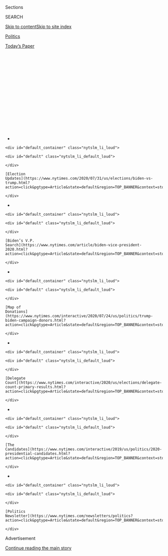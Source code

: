 <div id="app">

<div>

<div>

<div>

<div class="NYTAppHideMasthead css-1q2w90k e1suatyy0">

<div class="section css-ui9rw0 e1suatyy2">

<div class="css-eph4ug er09x8g0">

<div class="css-6n7j50">

</div>

<span class="css-1dv1kvn">Sections</span>

<div class="css-10488qs">

<span class="css-1dv1kvn">SEARCH</span>

</div>

[Skip to content](#site-content)[Skip to site
index](#site-index)

</div>

<div id="masthead-section-label" class="css-1wr3we4 eaxe0e00">

[Politics](https://www.nytimes.com/section/politics)

</div>

<div class="css-10698na e1huz5gh0">

</div>

</div>

<div id="masthead-bar-one" class="section hasLinks css-15hmgas e1csuq9d3">

<div class="css-uqyvli e1csuq9d0">

</div>

<div class="css-1uqjmks e1csuq9d1">

</div>

<div class="css-9e9ivx">

[](https://myaccount.nytimes.com/auth/login?response_type=cookie&client_id=vi)

</div>

<div class="css-1bvtpon e1csuq9d2">

[Today’s
Paper](https://www.nytimes.com/section/todayspaper)

</div>

</div>

</div>

</div>

<div data-aria-hidden="false">

<div id="site-content" data-role="main">

<div>

<div class="css-1aor85t" style="opacity:0.000000001;z-index:-1;visibility:hidden">

<div class="css-1hqnpie">

<div class="css-epjblv">

<span class="css-17xtcya">[Politics](/section/politics)</span><span class="css-x15j1o">|</span><span class="css-fwqvlz">Will
Herman Cain’s Death Change Republican Views on the Virus and
Masks?</span>

</div>

<div class="css-k008qs">

<div class="css-1iwv8en">

<span class="css-18z7m18"></span>

<div>

</div>

</div>

<span class="css-1n6z4y">https://nyti.ms/2DpIuCw</span>

<div class="css-1705lsu">

<div class="css-4xjgmj">

<div class="css-4skfbu" data-role="toolbar" data-aria-label="Social Media Share buttons, Save button, and Comments Panel with current comment count" data-testid="share-tools">

  - 
  - 
  - 
  - 
    
    <div class="css-6n7j50">
    
    </div>

  - 
  - 

</div>

</div>

</div>

</div>

</div>

</div>

<div id="NYT_TOP_BANNER_REGION" class="css-13pd83m">

<div>

<div id="styln-elections-notifications-menu" class="section interactive-content interactive-size-medium css-1edisqu">

<div class="css-17ih8de interactive-body">

<div class="nytslm_innerContainer" data-aria-live="polite">

<div class="nytslm_title">

</div>

  - 
    
    <div id="default_container" class="nytslm_li_loud">
    
    <div id="default" class="nytslm_li_default_loud">
    
    </div>
    
    [Election
    Updates](https://www.nytimes.com/2020/07/31/us/elections/biden-vs-trump.html?action=click&pgtype=Article&state=default&region=TOP_BANNER&context=storylines_menu)
    
    </div>

  - 
    
    <div id="default_container" class="nytslm_li_loud">
    
    <div id="default" class="nytslm_li_default_loud">
    
    </div>
    
    [Biden’s V.P.
    Search](https://www.nytimes.com/article/biden-vice-president-2020.html?action=click&pgtype=Article&state=default&region=TOP_BANNER&context=storylines_menu)
    
    </div>

  - 
    
    <div id="default_container" class="nytslm_li_loud">
    
    <div id="default" class="nytslm_li_default_loud">
    
    </div>
    
    [Map of
    Donations](https://www.nytimes.com/interactive/2020/07/24/us/politics/trump-biden-campaign-donors.html?action=click&pgtype=Article&state=default&region=TOP_BANNER&context=storylines_menu)
    
    </div>

  - 
    
    <div id="default_container" class="nytslm_li_loud">
    
    <div id="default" class="nytslm_li_default_loud">
    
    </div>
    
    [Delegate
    Count](https://www.nytimes.com/interactive/2020/us/elections/delegate-count-primary-results.html?action=click&pgtype=Article&state=default&region=TOP_BANNER&context=storylines_menu)
    
    </div>

  - 
    
    <div id="default_container" class="nytslm_li_loud">
    
    <div id="default" class="nytslm_li_default_loud">
    
    </div>
    
    [The
    Candidates](https://www.nytimes.com/interactive/2019/us/politics/2020-presidential-candidates.html?action=click&pgtype=Article&state=default&region=TOP_BANNER&context=storylines_menu)
    
    </div>

  - 
    
    <div id="default_container" class="nytslm_li_loud">
    
    <div id="default" class="nytslm_li_default_loud">
    
    </div>
    
    [Politics
    Newsletter](https://www.nytimes.com/newsletters/politics?action=click&pgtype=Article&state=default&region=TOP_BANNER&context=storylines_menu)
    
    </div>

</div>

</div>

</div>

</div>

</div>

<div id="top-wrapper" class="css-1sy8kpn">

<div id="top-slug" class="css-l9onyx">

Advertisement

</div>

[Continue reading the main
story](#after-top)

<div class="ad top-wrapper" style="text-align:center;height:100%;display:block;min-height:250px">

<div id="top" class="place-ad" data-position="top" data-size-key="top">

</div>

</div>

<div id="after-top">

</div>

</div>

<div>

<div id="sponsor-wrapper" class="css-1hyfx7x">

<div id="sponsor-slug" class="css-19vbshk">

Supported by

</div>

[Continue reading the main
story](#after-sponsor)

<div id="sponsor" class="ad sponsor-wrapper" style="text-align:center;height:100%;display:block">

</div>

<div id="after-sponsor">

</div>

</div>

<div class="css-186x18t">

political
Memo

</div>

<div class="css-1vkm6nb ehdk2mb0">

# Will Herman Cain’s Death Change Republican Views on the Virus and Masks?

</div>

His publicly dismissive attitude about the pandemic reflected the
hands-off inconsistency of many party leaders.

<div class="css-79elbk" data-testid="photoviewer-wrapper">

<div class="css-z3e15g" data-testid="photoviewer-wrapper-hidden">

</div>

<div class="css-1a48zt4 ehw59r15" data-testid="photoviewer-children">

![<span class="css-16f3y1r e13ogyst0" data-aria-hidden="true">Herman
Cain, a former business executive and candidate for the Republican
presidential nomination in 2012, died on Thursday, weeks after
announcing he had the
coronavirus. </span><span class="css-cnj6d5 e1z0qqy90" itemprop="copyrightHolder"><span class="css-1ly73wi e1tej78p0">Credit...</span><span><span>Brian
Snyder/Reuters</span></span></span>](https://static01.nyt.com/images/2020/07/30/us/politics/30virus-gop/merlin_175111068_2aebd8d3-e996-4f4e-a935-5c2754ebca4b-articleLarge.jpg?quality=75&auto=webp&disable=upscale)

</div>

</div>

<div class="css-18e8msd">

<div class="css-vp77d3 epjyd6m0">

<div class="css-hus3qt ey68jwv0" data-aria-hidden="true">

[![Jeremy W.
Peters](https://static01.nyt.com/images/2018/11/06/multimedia/author-jeremy-w-peters/author-jeremy-w-peters-thumbLarge.png
"Jeremy W. Peters")](https://www.nytimes.com/by/jeremy-w-peters)

</div>

<div class="css-1baulvz">

By [<span class="css-1baulvz last-byline" itemprop="name">Jeremy W.
Peters</span>](https://www.nytimes.com/by/jeremy-w-peters)

</div>

</div>

  - 
    
    <div class="css-ld3wwf e16638kd2">
    
    July 30,
    2020
    
    </div>

  - 
    
    <div class="css-4xjgmj">
    
    <div class="css-d8bdto" data-role="toolbar" data-aria-label="Social Media Share buttons, Save button, and Comments Panel with current comment count" data-testid="share-tools">
    
      - 
      - 
      - 
      - 
        
        <div class="css-6n7j50">
        
        </div>
    
      - 
      - 
    
    </div>
    
    </div>

</div>

</div>

<div class="section meteredContent css-1r7ky0e" name="articleBody" itemprop="articleBody">

<div class="css-1fanzo5 StoryBodyCompanionColumn">

<div class="css-53u6y8">

The [death of Herman
Cain](https://www.nytimes.com/2020/07/30/us/politics/herman-cain-dead.html),
attributed to the coronavirus, has made Republicans and President Trump
face the reality of the pandemic as it hit closer to home than ever
before, claiming a prominent conservative ally whose frequently
dismissive attitude about taking the threat seriously reflected the
hands-off inconsistency of party leaders.

Mr. Cain, a former business executive and candidate for the Republican
presidential nomination in 2012, had an irreverent, confrontational
style that mirrored the president’s own brand of contrarian politics. In
his more recent role as a public face for the president’s re-election
campaign, he became an emblem of Trump-supporting, mask-defiant science
skeptics, openly if not aggressively disdainful of public health
officials who warned Americans to avoid large crowds, cover their faces
and do as much as possible to limit contact with others.

His view was shared by many conservatives, who have applied a
hard-nosed, culture-war mentality to the virus, the most serious public
health crisis in a century.

Mr. Trump wrote in praise of Mr. Cain on Twitter on Thursday,
[calling](https://twitter.com/realDonaldTrump/status/1288907916020461569?s=20)
him “a Powerful Voice of Freedom and all that is good.”

</div>

</div>

<div class="css-1fanzo5 StoryBodyCompanionColumn">

<div class="css-53u6y8">

But Mr. Cain’s death showed how ill suited that mind-set is to the
country’s current predicament. More than 150,000 Americans have died in
a pandemic that is ravaging parts of the country where conservative
leaders long resisted taking steps that have slowed the virus elsewhere,
such as mask mandates and stay-at-home orders.

Those include places like Tulsa, Okla., where Mr. Cain attended a Trump
campaign rally in June and showed his disregard for safety precautions
on social media shortly before receiving a [diagnosis for the
virus](https://www.nytimes.com/2020/07/02/us/politics/herman-cain-coronavirus.html).

With a uniformity that has defied rising death tolls in their own
backyards, Republicans at the federal, state and local levels have
adopted a similar tone of skepticism and defiance, rejecting the advice
of public health officials and deferring instead to principles they said
were equally important: conservative values of economic freedom and
personal
liberty.

<div id="NYT_MAIN_CONTENT_1_REGION" class="css-9tf9ac">

<div>

<div id="styln-nfldraft-updates-block" class="section interactive-content interactive-size-medium css-1ftcdic">

<div class="css-17ih8de interactive-body">

<div id="styln-briefing-block" data-asset-id="">

<div class="briefing-block-header-section">

# [Latest Updates: 2020 Election](https://www.nytimes.com/2020/07/31/us/elections/biden-vs-trump.html?action=click&pgtype=Article&state=default&region=MAIN_CONTENT_1&context=storylines_live_updates)

<div class="briefing-block-ts">

Updated 2020-08-01T01:26:45.732Z

</div>

</div>

  - [Kamala Harris, a top vice-presidential contender, confronts double
    standards.](https://www.nytimes.com/2020/07/31/us/elections/biden-vs-trump.html?action=click&pgtype=Article&state=default&region=MAIN_CONTENT_1&context=storylines_live_updates#link-29fdff45)
  - [Karen Bass and Susan Rice are rising on Biden’s vice-presidential
    shortlist.](https://www.nytimes.com/2020/07/31/us/elections/biden-vs-trump.html?action=click&pgtype=Article&state=default&region=MAIN_CONTENT_1&context=storylines_live_updates#link-13ec3d9c)
  - [Trump says Russian bounties to kill U.S. troops ‘never took
    place.’](https://www.nytimes.com/2020/07/31/us/elections/biden-vs-trump.html?action=click&pgtype=Article&state=default&region=MAIN_CONTENT_1&context=storylines_live_updates#link-49e9a016)

<div class="briefing-block-footer">

<div class="briefing-block-footer-meta">

[See more
updates](https://www.nytimes.com/2020/07/31/us/elections/biden-vs-trump.html?action=click&pgtype=Article&state=default&region=MAIN_CONTENT_1&context=storylines_live_updates)

</div>

</div>

</div>

</div>

</div>

</div>

</div>

From Arizona to Texas, as infection rates soared and hospital beds
filled up, Republican governors stood in the way of local governments
that wanted to do more. They overruled city mask mandates, arguing that
it amounted to a form of government overreach. They said that requiring
businesses to close or limit their capacity would strangle the economy
and save few lives. They accused the news media and political opponents
of exaggerating the risks to hurt the president’s chances for
re-election.

They scorned the experts and mocked those who heeded the government’s
warnings. Representative Matt Gaetz of Florida, a close ally and
vigorous defender of the president, walked around the Capitol in March
[wearing](https://twitter.com/RepMattGaetz/status/1235309294146539520?ref_src=twsrc%5Etfw%7Ctwcamp%5Etweetembed%7Ctwterm%5E1235309294146539520%7Ctwgr%5E&ref_url=https%3A%2F%2Fwww.cnn.com%2F2020%2F03%2F04%2Fpolitics%2Fgaetz-coronavirus-gas-mask%2Findex.html)
a Hazmat-style gas mask as he prepared to vote on coronavirus relief
legislation.

</div>

</div>

<div class="css-1fanzo5 StoryBodyCompanionColumn">

<div class="css-53u6y8">

The governor of Oklahoma, Kevin Stitt, posted a picture of himself
eating dinner with his family at a crowded restaurant a few days after
the World Health Organization formally declared a pandemic. “It’s packed
tonight\!” his caption read.

And this month in Missouri, Gov. Mike Parson scoffed at the idea of a
mask mandate,
[telling](https://www.stltoday.com/news/local/govt-and-politics/mixed-messages-despite-state-guidance-parson-goes-maskless-calls-coverings-dang-masks/article_b4023aa1-e4a3-522a-bbdf-280902abdd73.html)
a cheering crowd of supporters, “You don’t need government to tell you
to wear a dang mask.”

Yet the virus more than occasionally reminded them that it strikes
people of all political stripes indiscriminately.

After his mask stunt, Mr. Gaetz learned that he might have been exposed
to someone who was infected and attended the Conservative Political
Action Conference. He said he would enter quarantine, and he did not end
up having the virus. Mr. Stitt
[tested](https://www.nytimes.com/2020/07/15/us/oklahoma-governor-coronavirus-stitt.html)
positive for the virus this month, the first governor in the country to
do so. He continues to resist pressure to issue a mask order,
[calling](https://tulsaworld.com/news/state-and-regional/oklahoma-governor-wont-mandate-masks-to-me-thats-a-personal-preference/article_d45a63b6-20df-5282-89d7-1cdc60defdac.html)
it “a personal preference.”

And this week, adding to the list of people with direct access to the
president who have tested positive was Robert C. O’Brien, the national
security adviser. Others include [Kimberly
Guilfoyle](https://www.nytimes.com/2020/07/03/us/politics/kimberly-guilfoyle-trump-campaign-coronavirus.html),
a former Fox News commentator who is dating Donald Trump Jr. and is
helping lead the Trump campaign’s fund-raising efforts.

Among some conservative defenders of the president, there is a sense
that complaints about masks and other mandates as a threat to personal
freedom are overblown.

Grover Norquist, a conservative activist who lobbies for lower taxes and
regulations and has served on the board of the National Rifle
Association, said that using Mr. Cain’s death to attack Republicans “is
going two steps too far.” But he added, “There’s a difference between
not being excited about being told what to do” and refusing to do it
altogether. “But on something like this, when you’re out in public, you
should wear a mask because it’s not about you.”

</div>

</div>

<div class="css-1fanzo5 StoryBodyCompanionColumn">

<div class="css-53u6y8">

Yet there have been few indications that the spate of coronavirus cases
among Republicans is leading to any kind of major reckoning in the
party. After Representative Louie Gohmert of Texas
[tested](https://www.nytimes.com/2020/07/29/us/politics/louie-gohmert-positive-coronavirus-mask.html)
positive this week, he blamed his diagnosis on wearing a mask.

Mr. Trump, who has spoken of being rattled by the death of an old friend
who contracted the virus, has been photographed only rarely with a mask
on and has repeatedly said he does not consider wearing one the
appropriate step for him. He has allowed, however, that he is supportive
of mask-wearing by others.

The visuals that emerged from the White House from the beginning of the
pandemic suggested an attitude that was, at best, not overly cautious.
At an event at the White House in March with executives from Walmart and
Walgreens in which Mr. Trump praised his administration’s preparedness,
he shook hands and patted the backs of multiple people, prompting
critics to complain that the president was sending mixed signals to the
public.

When the virus re-emerged after it initially appeared to have been
subdued, it took weeks of public pressure and private lobbying by
advisers and friends before Mr. Trump more frankly
[acknowledged](https://www.nytimes.com/2020/07/20/us/politics/trump-coronavirus-briefings.html)
the [toll the resurgent
virus](https://www.nytimes.com/interactive/2020/us/coronavirus-us-cases.html)
has taken across the American South and West.

Even some of the harshest critics of Republican leadership said they did
not think that Mr. Cain’s death would cause much reflection inside the
party.

Evan McMullin, who ran against Mr. Trump as a third-party candidate in
2016,
[wrote](https://twitter.com/EvanMcMullin/status/1288849392754143234?ref_src=twsrc%5Etfw%7Ctwcamp%5Etweetembed%7Ctwterm%5E1288849392754143234%7Ctwgr%5E&ref_url=https%3A%2F%2Fwww.breitbart.com%2F2020-election%2F2020%2F07%2F30%2Fnever-trumps-evan-mcmullin-blames-trump-cult-for-herman-cain-death%2F)
on Twitter that Mr. Cain was “the first senior casualty of the science
denial Trump cult.”

In an interview, Mr. McMullin said he had little hope this was a wake-up
call. “I wish that was the case,” he said. “Many voters who support the
president live in a totally different, alternate information environment
in which the news of Herman Cain’s death — his visit to the Trump rally,
his decision to not wear a mask — won’t reach them.”

</div>

</div>

<div class="css-1fanzo5 StoryBodyCompanionColumn">

<div class="css-53u6y8">

Mr. Cain was eager to display his disregard for the experts and their
warnings. Before the Trump rally in Tulsa, which local public health
officials had urged the campaign to postpone, Mr. Cain urged people to
“Ignore the outrage” and to defy “the left-wing shaming\!”

Mr. Trump did at one point reschedule the rally, but only after an
outpouring of anger that it had been scheduled for the day of
Juneteenth, the holiday commemorating the emancipation of slaves.

When the rally went forward on June 20, Mr. Cain, one of the most
prominent African-American Trump supporters and a member of his Black
Voices for Trump coalition, posed for a
[photo](https://pbs.twimg.com/media/Ea_lixbWAAAdPOP.jpg) with other
Black attendees. None, including him, wore masks.

A few hours before the event, the campaign had disclosed that six Trump
campaign staff members who had been working on the rally had [tested
positive](https://www.nytimes.com/2020/06/20/us/trump-rally-tulsa.html?action=click&module=Top%20Stories&pgtype=Homepage)
for the coronavirus during a routine screening.

Mr. Cain tested positive on June 29. On July 2, his staff
[announced](https://twitter.com/THEHermanCain/status/1278735184893009921?s=20)
that he had been hospitalized. Weighing in on the no-mask policy for a
Trump rally planned at Mount Rushmore on July 3, Mr. Cain’s Twitter feed
was approving: “PEOPLE ARE FED
UP\!”

</div>

</div>

<div>

</div>

</div>

<div>

</div>

<div>

</div>

<div id="NYT_BELOW_MAIN_CONTENT_REGION">

<div>

<div id="STLYN_guide_v1_STYLN_guide_a" class="section css-l08pwh interactive-content interactive-size-medium">

<div class="css-17ih8de interactive-body">

<div class="g-story g-freebird g-max-limit" data-preview-slug="styln-scroll-guide">

</div>

<div id="g-electionguide-id" class="g-electionguide">

<div class="g-electionguide-container">

<div class="g-electionguide-wrapper">

<div class="g-electionguide-logo">

</div>

# Our 2020 Election Guide

Updated July 31, 2020

  - 
    
    -----
    
    ## The Latest
    
      - President Trump’s assault on the Postal Service is intersecting
        with his attacks on mail-in voting. [Voting rights groups say it
        is a recipe for
        disaster.](https://www.nytimes.com/2020/07/31/us/politics/trump-usps-mail-delays.html?action=click&pgtype=Article&state=default&region=BELOW_MAIN_CONTENT&context=storylines_guide)

  - 
    
    -----
    
    ## Biden’s V.P. Search
    
      - [Here are 13
        women](https://www.nytimes.com/article/biden-vice-president-2020.html?action=click&pgtype=Article&state=default&region=BELOW_MAIN_CONTENT&context=storylines_guide)
        who have been under consideration to be Joe Biden’s running
        mate, and why each might be chosen — and might not be.

  - 
    
    -----
    
    ## Keep Up With Our Coverage
    
      - Get an
        [email](https://www.nytimes.com/newsletters/politics?action=click&pgtype=Article&state=default&region=BELOW_MAIN_CONTENT&context=storylines_guide)
        recapping the day’s news
    
    <!-- end list -->
    
      - Download our mobile app on
        [iOS](https://apps.apple.com/us/app/nytimes/id284862083?ls=1&mat_click_id=5c79ae7455014fd1bd66b5610c05b8f2-20191112-16948&referrer=mat_click_id%3D5c79ae7455014fd1bd66b5610c05b8f2-20191112-16948%26link_click_id%3D722930677036718082)
        and
        [Android](http://a.localytics.com/android?id=com.nytimes.android&referrer=utm_source%3Dother_nyt_mobile_web%26utm_medium%3DWeb%2520page%26utm_term%3DGeneral%2520Mobile%2520Page%26utm_campaign%3DNYT%2520Mobile%2520General%2520Page)
        and turn on Breaking News and Politics alerts

</div>

</div>

</div>

</div>

</div>

</div>

</div>

<div>

</div>

<div>

<div id="bottom-wrapper" class="css-1ede5it">

<div id="bottom-slug" class="css-l9onyx">

Advertisement

</div>

[Continue reading the main
story](#after-bottom)

<div id="bottom" class="ad bottom-wrapper" style="text-align:center;height:100%;display:block;min-height:90px">

</div>

<div id="after-bottom">

</div>

</div>

</div>

</div>

</div>

## Site Index

<div>

</div>

## Site Information Navigation

  - [© <span>2020</span> <span>The New York Times
    Company</span>](https://help.nytimes.com/hc/en-us/articles/115014792127-Copyright-notice)

<!-- end list -->

  - [NYTCo](https://www.nytco.com/)
  - [Contact
    Us](https://help.nytimes.com/hc/en-us/articles/115015385887-Contact-Us)
  - [Work with us](https://www.nytco.com/careers/)
  - [Advertise](https://nytmediakit.com/)
  - [T Brand Studio](http://www.tbrandstudio.com/)
  - [Your Ad
    Choices](https://www.nytimes.com/privacy/cookie-policy#how-do-i-manage-trackers)
  - [Privacy](https://www.nytimes.com/privacy)
  - [Terms of
    Service](https://help.nytimes.com/hc/en-us/articles/115014893428-Terms-of-service)
  - [Terms of
    Sale](https://help.nytimes.com/hc/en-us/articles/115014893968-Terms-of-sale)
  - [Site
    Map](https://spiderbites.nytimes.com)
  - [Help](https://help.nytimes.com/hc/en-us)
  - [Subscriptions](https://www.nytimes.com/subscription?campaignId=37WXW)

</div>

</div>

</div>

</div>
